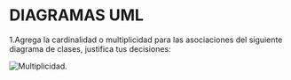 # DIAGRAMAS UML

1.Agrega la cardinalidad o multiplicidad para las asociaciones del siguiente diagrama de clases, justifica tus decisiones:

![Multiplicidad](C:\Users\juanl\Documents\GitHub\GarciaRiosPOO\Diagrama-UML\UMLpictures\Multiplicidad.png).